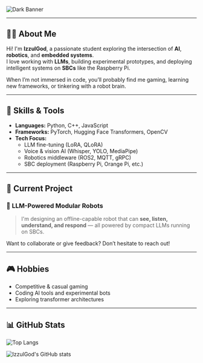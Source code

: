 <!-- Banner Header -->  
![Dark Banner](https://capsule-render.vercel.app/api?type=waving&height=200&color=0:232526,100:0f2027&section=header&text=Hi%20👋%20I'm%20IzzulGod&fontColor=fff&fontSize=45&fontAlignY=35)  
  
---  
  
## 🧑‍💻 About Me  
  
Hi! I'm **IzzulGod**, a passionate student exploring the intersection of **AI**, **robotics**, and **embedded systems**.    
I love working with **LLMs**, building experimental prototypes, and deploying intelligent systems on **SBCs** like the Raspberry Pi.  
  
When I’m not immersed in code, you’ll probably find me gaming, learning new frameworks, or tinkering with a robot brain.  
  
---  
  
## 🚀 Skills & Tools  
  
- **Languages:** Python, C++, JavaScript    
- **Frameworks:** PyTorch, Hugging Face Transformers, OpenCV    
- **Tech Focus:**    
  - LLM fine-tuning (LoRA, QLoRA)    
  - Voice & vision AI (Whisper, YOLO, MediaPipe)    
  - Robotics middleware (ROS2, MQTT, gRPC)    
  - SBC deployment (Raspberry Pi, Orange Pi, etc.)  
  
---  
  
## 🔧 Current Project  
  
### 🤖 **LLM-Powered Modular Robots**  
> I'm designing an offline-capable robot that can **see, listen, understand, and respond** — all powered by compact LLMs running on SBCs.    
  
Want to collaborate or give feedback? Don’t hesitate to reach out!  
  
---  
  
## 🎮 Hobbies  
  
- Competitive & casual gaming    
- Coding AI tools and experimental bots    
- Exploring transformer architectures    

---

## 📊 GitHub Stats

![Top Langs](https://github-readme-stats.vercel.app/api/top-langs/?username=IzzulGod&layout=compact&langs_count=10&hide=html,css&theme=tokyonight)

![IzzulGod's GitHub stats](https://github-readme-stats.vercel.app/api?username=IzzulGod&show_icons=true&theme=tokyonight&hide_title=true)
